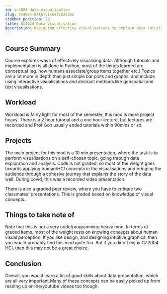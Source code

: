 ```yaml
---
id: sc4024-data-visualisation
slug: sc4024-data-visualisation
sidebar_position: 20
title: SC4024 Data Visualisation
description: Designing effective visualisations to explain data intuitively
---
```


## Course Summary

Course explores ways of effectively visualising data. Although tutorials and implementation is all done in Python, most of the things learned are conceptual (eg. how humans associate/group items together etc.) Topics are a lot more in depth than just simple bar plots and graphs, and include using interactive visualisations and abstract methods like geospatial and text visualisations.

## Workload

Workload is fairly light for most of the semester, this mod is more project heavy. There is a 2 hour tutorial and a one hour lecture, but lectures are recorded and Prof Goh usually ended tutorials within 90mins or so.

## Projects

The main project for this mod is a 10 min presentation, where the task is to perform visualisations on a self-chosen topic, going through data exploration and analysis. Code is not graded, so most of the weight goes towards applying human/HCI concepts in the visualisations and bringing the audience through a cohesive journey that explains the story of the data well. During covid, this was a recorded video presentation.

There is also a graded peer review, where you have to critique two classmates' presentations. This is graded based on knowledge of visual concepts.

## Things to take note of

Note that this is not a very code/programming heavy mod. In terms of graded items, most of the weight rests on knowing concepts about human visual perception. If you like design, and designing intuitive graphics, then you would probably find this mod quite fun. But if you didn't enjoy CZ2004 HCI, then this may not be a great choice.

## Conclusion

Overall, you would learn a lot of good skills about data presentation, which are all very important.Many of these concepts can be easily picked up from reading up online/youtube videos too though.
